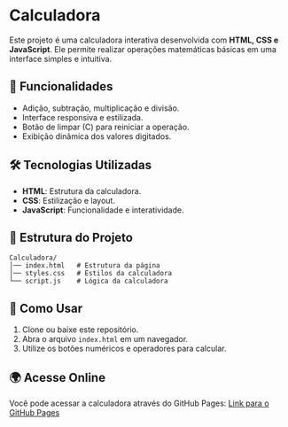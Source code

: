 # Calculadora 

Este projeto é uma calculadora interativa desenvolvida com **HTML, CSS e JavaScript**. Ele permite realizar operações matemáticas básicas em uma interface simples e intuitiva.

## 📌 Funcionalidades
- Adição, subtração, multiplicação e divisão.
- Interface responsiva e estilizada.
- Botão de limpar (C) para reiniciar a operação.
- Exibição dinâmica dos valores digitados.

## 🛠️ Tecnologias Utilizadas
- **HTML**: Estrutura da calculadora.
- **CSS**: Estilização e layout.
- **JavaScript**: Funcionalidade e interatividade.

## 📂 Estrutura do Projeto
```
Calculadora/
│── index.html   # Estrutura da página
│── styles.css   # Estilos da calculadora
└── script.js    # Lógica da calculadora
```

## 🚀 Como Usar
1. Clone ou baixe este repositório.
2. Abra o arquivo `index.html` em um navegador.
3. Utilize os botões numéricos e operadores para calcular.

## 🌍 Acesse Online
Você pode acessar a calculadora através do GitHub Pages:
[Link para o GitHub Pages](https://kamillabitencourt.github.io/calculadora/)

